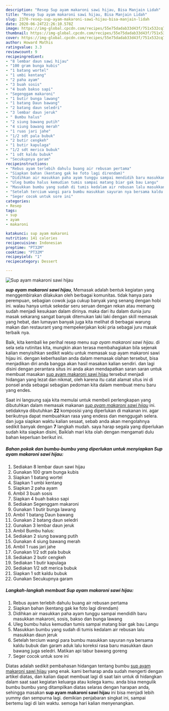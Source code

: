 ```yaml
---
description: "Resep Sup ayam makaroni sawi hijau, Bisa Manjain Lidah"
title: "Resep Sup ayam makaroni sawi hijau, Bisa Manjain Lidah"
slug: 2370-resep-sup-ayam-makaroni-sawi-hijau-bisa-manjain-lidah
date: 2020-06-24T22:26:10.578Z
image: https://img-global.cpcdn.com/recipes/55e75dadab33d43f/751x532cq70/sup-ayam-makaroni-sawi-hijau-foto-resep-utama.jpg
thumbnail: https://img-global.cpcdn.com/recipes/55e75dadab33d43f/751x532cq70/sup-ayam-makaroni-sawi-hijau-foto-resep-utama.jpg
cover: https://img-global.cpcdn.com/recipes/55e75dadab33d43f/751x532cq70/sup-ayam-makaroni-sawi-hijau-foto-resep-utama.jpg
author: Howard Mathis
ratingvalue: 3.3
reviewcount: 9
recipeingredient:
- "8 lembar daun sawi hijau"
- "100 gram bunga kubis"
- "1 batang wortel"
- "1 umbi kentang"
- "2 paha ayam"
- "3 buah sosis"
- "4 buah bakso sapi"
- "Segenggam makaroni"
- "1 butir bunga lawang"
- "1 batang Daun bawang"
- "2 batang daun seledri"
- "3 lembar daun jeruk"
- " Bumbu halus"
- "2 siung bawang putih"
- "4 siung bawang merah"
- "1 ruas jari jahe"
- "1/2 sdt pala bubuk"
- "2 butir cengkeh"
- "1 butir kapulaga"
- "1/2 sdt merica bubuk"
- "1 sdt kaldu bubuk"
- "Secukupnya garam"
recipeinstructions:
- "Rebus ayam terlebih dahulu buang air rebusan pertama"
- "Siapkan bahan (kentang gak ke foto lagi direndam)"
- "Didihkan air masukkan paha ayam tunggu sampai mendidih baru masukkan makaroni, sosis, bakso dan bunga lawang"
- "Uleg bumbu halus kemudian tumis sampai matang biar gak bau Langu"
- "Masukkan bumbu yang sudah di tumis kedalam air rebusan lalu masukkan daun jeruk"
- "Setelah tercium wangi para bumbu masukkan sayuran nya bersama kaldu bubuk dan garam aduk lalu koreksi rasa baru masukkan daun bawang juga seledri. Matikan api tabur bawang goreng"
- "Seger cocok untuk sore ini"
categories:
- Resep
tags:
- sup
- ayam
- makaroni

katakunci: sup ayam makaroni 
nutrition: 141 calories
recipecuisine: Indonesian
preptime: "PT32M"
cooktime: "PT32M"
recipeyield: "1"
recipecategory: Dessert

---
```



![Sup ayam makaroni sawi hijau](https://img-global.cpcdn.com/recipes/55e75dadab33d43f/751x532cq70/sup-ayam-makaroni-sawi-hijau-foto-resep-utama.jpg)

<b><i>sup ayam makaroni sawi hijau</i></b>, Memasak adalah bentuk kegiatan yang menggembirakan dilakukan oleh berbagai komunitas. tidak hanya para perempuan, sebagian cowok juga cukup banyak yang senang dengan hobi ini. walau hanya untuk sekedar seru seruan dengan rekan atau memang sudah menjadi kesukaan dalam dirinya. maka dari itu dalam dunia juru masak sekarang sangat banyak ditemukan laki laki dengan skill memasak yang hebat, dan lumayan banyak juga kita melihat di berbagai warung makan dan restaurant yang mempekerjakan koki pria sebagai juru masak terbaik nya.



Baik, kita kembali ke perihal resep menu <i>sup ayam makaroni sawi hijau</i>. di sela sela rutinitas kita, mungkin akan terasa membahagiakan bila sejenak kalian menyisihkan sedikit waktu untuk memasak sup ayam makaroni sawi hijau ini. dengan keberhasilan anda dalam memasak olahan tersebut, bisa menjadikan diri anda bangga akan hasil masakan kalian sendiri. dan lagi disini dengan perantara situs ini anda akan mendapatkan saran saran untuk membuat masakan <u>sup ayam makaroni sawi hijau</u> tersebut menjadi hidangan yang lezat dan nikmat, oleh karena itu catat alamat situs ini di ponsel anda sebagai sebagian pedoman kita dalam membuat menu baru yang endes.


Saat ini langsung saja kita memulai untuk membeli perlengkapan yang dibutuhkan dalam memasak makanan <u><i>sup ayam makaroni sawi hijau</i></u> ini. setidaknya dibutuhkan <b>22</b> komposisi yang diperlukan di makanan ini. agar berikutnya dapat membuahkan rasa yang endess dan menggugah selera. dan juga siapkan waktu kalian sesaat, sebab anda akan mengolahnya sedikit banyak dengan <b>7</b> langkah mudah. saya harap segala yang diperlukan sudah kita siapkan disini, Baiklah mari kita olah dengan mengamati dulu bahan keperluan berikut ini.

<!--inarticleads1-->

##### Bahan pokok dan bumbu-bumbu yang diperlukan untuk menyiapkan Sup ayam makaroni sawi hijau:

1. Sediakan 8 lembar daun sawi hijau
1. Gunakan 100 gram bunga kubis
1. Siapkan 1 batang wortel
1. Siapkan 1 umbi kentang
1. Siapkan 2 paha ayam
1. Ambil 3 buah sosis
1. Siapkan 4 buah bakso sapi
1. Sediakan Segenggam makaroni
1. Gunakan 1 butir bunga lawang
1. Ambil 1 batang Daun bawang
1. Gunakan 2 batang daun seledri
1. Gunakan 3 lembar daun jeruk
1. Ambil  Bumbu halus:
1. Sediakan 2 siung bawang putih
1. Gunakan 4 siung bawang merah
1. Ambil 1 ruas jari jahe
1. Gunakan 1/2 sdt pala bubuk
1. Sediakan 2 butir cengkeh
1. Sediakan 1 butir kapulaga
1. Sediakan 1/2 sdt merica bubuk
1. Siapkan 1 sdt kaldu bubuk
1. Gunakan Secukupnya garam




<!--inarticleads2-->

##### Langkah-langkah membuat Sup ayam makaroni sawi hijau:

1. Rebus ayam terlebih dahulu buang air rebusan pertama
1. Siapkan bahan (kentang gak ke foto lagi direndam)
1. Didihkan air masukkan paha ayam tunggu sampai mendidih baru masukkan makaroni, sosis, bakso dan bunga lawang
1. Uleg bumbu halus kemudian tumis sampai matang biar gak bau Langu
1. Masukkan bumbu yang sudah di tumis kedalam air rebusan lalu masukkan daun jeruk
1. Setelah tercium wangi para bumbu masukkan sayuran nya bersama kaldu bubuk dan garam aduk lalu koreksi rasa baru masukkan daun bawang juga seledri. Matikan api tabur bawang goreng
1. Seger cocok untuk sore ini




Diatas adalah sedikit pembahasan hidangan tentang bumbu <u>sup ayam makaroni sawi hijau</u> yang enak. kami berharap anda sudah mengerti dengan artikel diatas, dan kalian dapat membuat lagi di saat lain untuk di hidangkan dalam saat saat kegiatan keluarga atau kolega kamu. anda bisa mengulik bumbu bumbu yang ditampilkan diatas selaras dengan harapan anda, sehingga masakan <b>sup ayam makaroni sawi hijau</b> ini bisa menjadi lebih yummy dan sempurna lagi. demikian penjabaran singkat ini, sampai bertemu lagi di lain waktu. semoga hari kalian menyenangkan.
